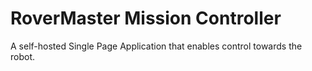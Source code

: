 # RoverMaster Mission Controller

A self-hosted Single Page Application that enables control towards the robot.
